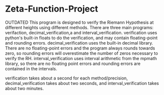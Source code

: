 # Zeta-Function-Project
OUTDATED
This program is designed to verify the Riemann Hypothesis at different heights using different methods. There are three main programs: verifaction, decimal_verification,a and interval_verification. verification uses python's built-in floats to do the verification, and may contain floating-point and rounding errors. decimal_verification uses the built-in decimal library. There are no floating-point errors and the program always rounds towards zero, so rounding errors will overestimate the number of zeros necessary to verify the RH. interval_verification uses interval arithmetic from the mpmath library, so there are no floating point errors and rounding errors are contained in the intervals.

verification takes about a second for each method/precision, decimal_verification takes about two seconds, and interval_verification takes about two minutes.